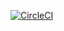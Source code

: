 [![CircleCI](https://circleci.com/gh/An-sid/Java_CI_Circle/tree/master.svg?style=svg)](https://circleci.com/gh/An-sid/Java_CI_Circle/tree/master)
